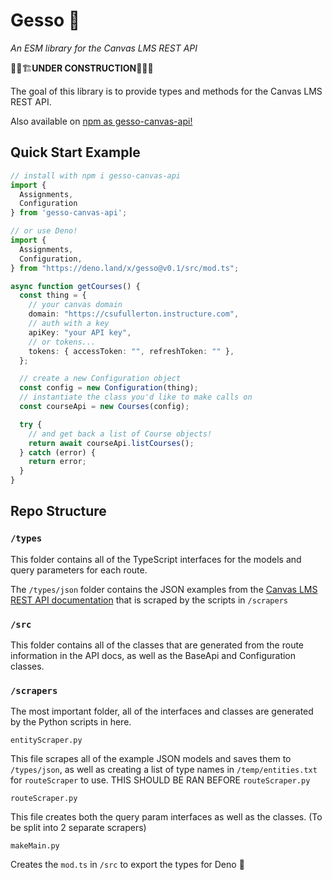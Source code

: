# Gesso 🎨

_An ESM library for the Canvas LMS REST API_

👷‍♂️🏗**UNDER CONSTRUCTION**👷‍♀️🔨

The goal of this library is to provide types and methods for the Canvas LMS REST
API.

Also available on [npm as gesso-canvas-api!](https://www.npmjs.com/package/gesso-canvas-api)

## Quick Start Example

```ts
// install with npm i gesso-canvas-api
import {
  Assignments,
  Configuration
} from 'gesso-canvas-api';

// or use Deno!
import {
  Assignments,
  Configuration,
} from "https://deno.land/x/gesso@v0.1/src/mod.ts";

async function getCourses() {
  const thing = {
    // your canvas domain
    domain: "https://csufullerton.instructure.com",
    // auth with a key
    apiKey: "your API key",
    // or tokens...
    tokens: { accessToken: "", refreshToken: "" },
  };

  // create a new Configuration object
  const config = new Configuration(thing);
  // instantiate the class you'd like to make calls on
  const courseApi = new Courses(config);

  try {
    // and get back a list of Course objects!
    return await courseApi.listCourses();
  } catch (error) {
    return error;
  }
}
```

## Repo Structure

### `/types`

This folder contains all of the TypeScript interfaces for the models and query
parameters for each route.

The `/types/json` folder contains the JSON examples from the
[Canvas LMS REST API documentation](https://canvas.instructure.com/doc/api/)
that is scraped by the scripts in `/scrapers`

### `/src`

This folder contains all of the classes that are generated from the route
information in the API docs, as well as the BaseApi and Configuration classes.

### `/scrapers`

The most important folder, all of the interfaces and classes are generated by
the Python scripts in here.

`entityScraper.py`

This file scrapes all of the example JSON models and saves them to
`/types/json`, as well as creating a list of type names in `/temp/entities.txt`
for `routeScraper` to use. THIS SHOULD BE RAN BEFORE `routeScraper.py`

`routeScraper.py`

This file creates both the query param interfaces as well as the classes. (To be
split into 2 separate scrapers)

`makeMain.py`

Creates the `mod.ts` in `/src` to export the types for Deno 🦕
